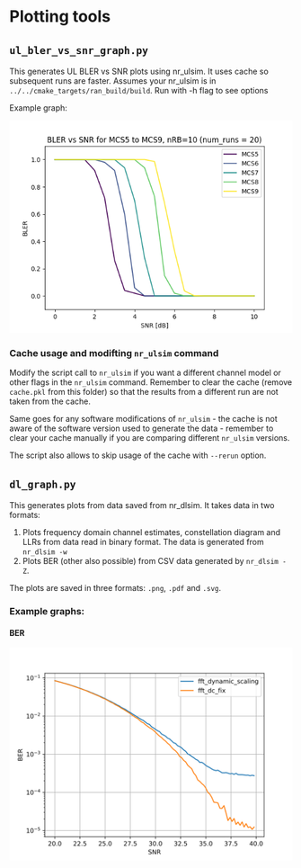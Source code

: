 # Plotting tools

## `ul_bler_vs_snr_graph.py`

This generates UL BLER vs SNR plots using nr_ulsim. It uses cache so subsequent runs are faster.
Assumes your nr_ulsim is in `../../cmake_targets/ran_build/build`. Run with -h flag to see options

Example graph:

![image](./example.png)

### Cache usage and modifting `nr_ulsim` command

Modify the script call to `nr_ulsim` if you want a different channel model or other flags in the `nr_ulsim` command.
Remember to clear the cache (remove `cache.pkl` from this folder) so that the results from a different run are not 
taken from the cache.
 
Same goes for any software modifications of `nr_ulsim` - the cache is not aware of the software version used to generate
the data - remember to clear your cache manually if you are comparing different `nr_ulsim` versions.

The script also allows to skip usage of the cache with `--rerun` option.

## `dl_graph.py`

This generates plots from data saved from nr_dlsim. It takes data in two formats:

1. Plots frequency domain channel estimates, constellation diagram and LLRs from data read in binary format. The data is generated from `nr_dlsim -w`
2. Plots BER (other also possible) from CSV data generated by `nr_dlsim -Z`.

The plots are saved in three formats: `.png`, `.pdf` and `.svg`.

### Example graphs:
#### BER
![image](./ber_compare.svg)
